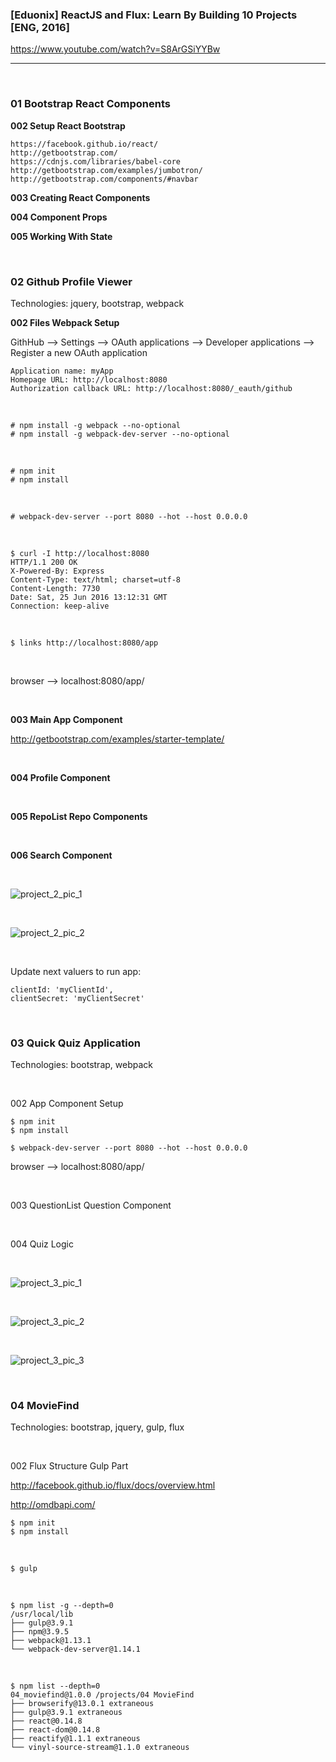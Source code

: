 ### [Eduonix] ReactJS and Flux: Learn By Building 10 Projects [ENG, 2016]

https://www.youtube.com/watch?v=S8ArGSiYYBw

___

<br/>

### 01 Bootstrap React Components


**002 Setup React Bootstrap**

    https://facebook.github.io/react/
    http://getbootstrap.com/
    https://cdnjs.com/libraries/babel-core
    http://getbootstrap.com/examples/jumbotron/
    http://getbootstrap.com/components/#navbar



**003 Creating React Components**



**004 Component Props**



**005 Working With State**


<br/>

### 02 Github Profile Viewer

Technologies: jquery, bootstrap, webpack


**002 Files Webpack Setup**

GithHub --> Settings --> OAuth applications --> Developer applications --> Register a new OAuth application


    Application name: myApp
    Homepage URL: http://localhost:8080
    Authorization callback URL: http://localhost:8080/_eauth/github

<br/>

    # npm install -g webpack --no-optional
    # npm install -g webpack-dev-server --no-optional

<br/>

    # npm init
    # npm install

<br/>

    # webpack-dev-server --port 8080 --hot --host 0.0.0.0

<br/>

    $ curl -I http://localhost:8080
    HTTP/1.1 200 OK
    X-Powered-By: Express
    Content-Type: text/html; charset=utf-8
    Content-Length: 7730
    Date: Sat, 25 Jun 2016 13:12:31 GMT
    Connection: keep-alive

<br/>

    $ links http://localhost:8080/app

<br/>

browser --> localhost:8080/app/



<br/>

**003 Main App Component**

http://getbootstrap.com/examples/starter-template/



<br/>

**004 Profile Component**


<br/>

**005 RepoList Repo Components**


<br/>

**006 Search Component**

<br/>

![project_2_pic_1](img/project_2_pic_1.png)


<br/>

![project_2_pic_2](img/project_2_pic_2.png)

<br/>

Update next valuers to run app:

    clientId: 'myClientId',
    clientSecret: 'myClientSecret'



<br/>

### 03 Quick Quiz Application


Technologies: bootstrap, webpack

<br/>

002 App Component Setup


    $ npm init
    $ npm install

    $ webpack-dev-server --port 8080 --hot --host 0.0.0.0



browser --> localhost:8080/app/


<br/>

003 QuestionList Question Component


<br/>

004 Quiz Logic


<br/>

![project_3_pic_1](img/project_3_pic_1.png)


<br/>

![project_3_pic_2](img/project_3_pic_2.png)

<br/>

![project_3_pic_3](img/project_3_pic_3.png)



<br/>

### 04 MovieFind

Technologies: bootstrap, jquery, gulp, flux

<br/>


002 Flux Structure Gulp Part

http://facebook.github.io/flux/docs/overview.html

http://omdbapi.com/

    $ npm init
    $ npm install

<br/>

    $ gulp

<br/>

    $ npm list -g --depth=0
    /usr/local/lib
    ├── gulp@3.9.1
    ├── npm@3.9.5
    ├── webpack@1.13.1
    └── webpack-dev-server@1.14.1

<br/>

    $ npm list --depth=0
    04_moviefind@1.0.0 /projects/04 MovieFind
    ├── browserify@13.0.1 extraneous
    ├── gulp@3.9.1 extraneous
    ├── react@0.14.8
    ├── react-dom@0.14.8
    ├── reactify@1.1.1 extraneous
    └── vinyl-source-stream@1.1.0 extraneous
